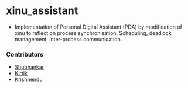 # xinu_assistant
* Implementation of Personal Digital Assistant (PDA) by modification of xinu to reflect on process synchronisation, Scheduling, deadlock management, Inter-process communication.

### Contributors
* [Shubhankar](https://github.com/shobhi1310)
* [Kirtik](https://github.com/krish7777)
* [Krishnendu](https://github.com/kirtikjangale)